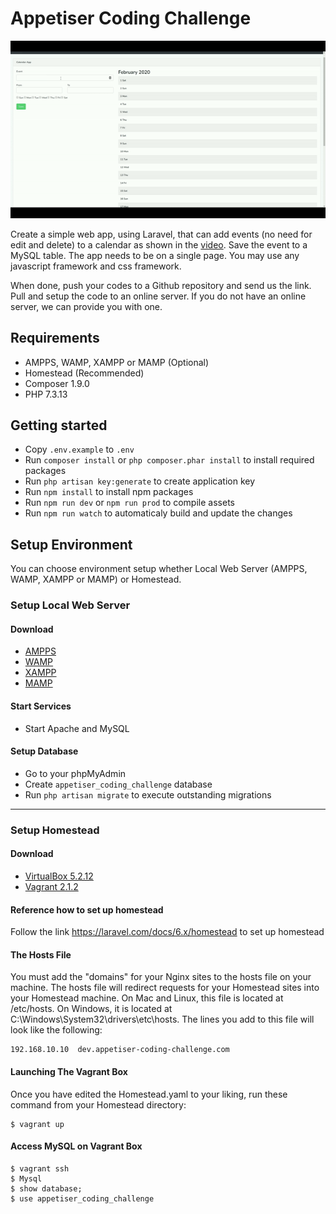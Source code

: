 
# Appetiser Coding Challenge
![alt text](./appetiser-coding-challenge.gif "Appetiser Coding Challenge")

Create a simple web app, using Laravel, that can add events (no need for edit and delete) to a calendar as shown in the [video](http://178.128.212.62/v.mp4). Save the event to a MySQL table. The app needs to be on a single page. You may use any javascript framework and css framework.

When done, push your codes to a Github repository and send us the link. Pull and setup the code to an online server. If you do not have an online server, we can provide you with one.

## Requirements
- AMPPS, WAMP, XAMPP or MAMP (Optional)
- Homestead (Recommended)
- Composer 1.9.0
- PHP 7.3.13

## Getting started
- Copy `.env.example` to `.env`
- Run `composer install` or `php composer.phar install` to install required packages
- Run `php artisan key:generate` to create application key
- Run `npm install` to install npm packages
- Run `npm run dev` or `npm run prod` to compile assets
- Run `npm run watch` to automaticaly build and update the changes

## Setup Environment
You can choose environment setup whether Local Web Server (AMPPS, WAMP, XAMPP or MAMP) or Homestead.

### Setup Local Web Server
#### Download
- [AMPPS](https://www.ampps.com/download)
- [WAMP](http://www.wampserver.com/en/)
- [XAMPP](https://www.apachefriends.org/download.html)
- [MAMP](https://www.mamp.info/en/downloads/)

#### Start Services
- Start Apache and MySQL

#### Setup Database
- Go to your phpMyAdmin
- Create `appetiser_coding_challenge` database
- Run `php artisan migrate` to execute outstanding migrations
---

### Setup Homestead
#### Download
- [VirtualBox 5.2.12](https://www.virtualbox.org/wiki/Downloads)
- [Vagrant 2.1.2](https://www.vagrantup.com/downloads.html)

#### Reference how to set up homestead
Follow the link https://laravel.com/docs/6.x/homestead to set up homestead

#### The Hosts File
You must add the "domains" for your Nginx sites to the hosts file on your machine. The hosts file will redirect requests for your Homestead sites into your Homestead machine. On Mac and Linux, this file is located at /etc/hosts. On Windows, it is located at  C:\Windows\System32\drivers\etc\hosts. The lines you add to this file will look like the following:
```console
192.168.10.10  dev.appetiser-coding-challenge.com
```

#### Launching The Vagrant Box
Once you have edited the Homestead.yaml to your liking, run these command from your Homestead directory:
```console
$ vagrant up
```

#### Access MySQL on Vagrant Box
```console
$ vagrant ssh
$ Mysql
$ show database;
$ use appetiser_coding_challenge
```
